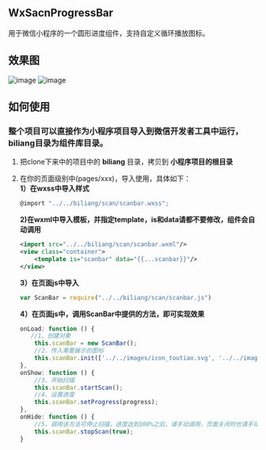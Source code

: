 ## WxSacnProgressBar
用于微信小程序的一个圆形进度组件，支持自定义循环播放图标。

## 效果图
![image](https://github.com/BiLiangLtd/WxSacnProgressBar/raw/master/demo_images/ScanBar.png)
![image](https://github.com/BiLiangLtd/WxSacnProgressBar/raw/master/demo_images/ScanAnimation.gif)
  
## 如何使用
### 整个项目可以直接作为小程序项目导入到微信开发者工具中运行，biliang目录为组件库目录。
1. 把clone下来中的项目中的 **biliang** 目录，拷贝到 **小程序项目的根目录**  
2. 在你的页面级别中(pages/xxx)，导入使用，具体如下：  
	**1）在wxss中导入样式**  
	
	```javascript
	@import "../../biliang/scan/scanbar.wxss";
	```
	  
	**2)在wxml中导入模板，并指定template，is和data请都不要修改，组件会自动调用**  
	
	```xml
	<import src="../../biliang/scan/scanbar.wxml"/>
	<view class="container">
		<template is="scanbar" data="{{...scanbar}}"/>
	</view>
	```
	  
	**3）在页面js中导入**  
	
	```javascript
	var ScanBar = require("../../biliang/scan/scanbar.js")
	```
	  
	**4）在页面js中，调用ScanBar中提供的方法，即可实现效果**  
	
	```javascript
	onLoad: function () {
	   //1、创建对象
    	this.scanBar = new ScanBar();
    	//2、传入需要展示的图标
    	this.scanBar.init(['../../images/icon_toutiao.svg', '../../images/icon_weibo.svg', '../../images/icon_sohu.svg']);
	},
	onShow: function () {
    	//3、开始扫描
    	this.scanBar.startScan();
    	//4、设置进度
      	this.scanBar.setProgress(progress);
    },
    onHide: function () {
      	//5、调用该方法可停止扫描，进度达到100%之后，请手动调用，页面关闭时也请手动调用
    	this.scanBar.stopScan(true);
    }
	```